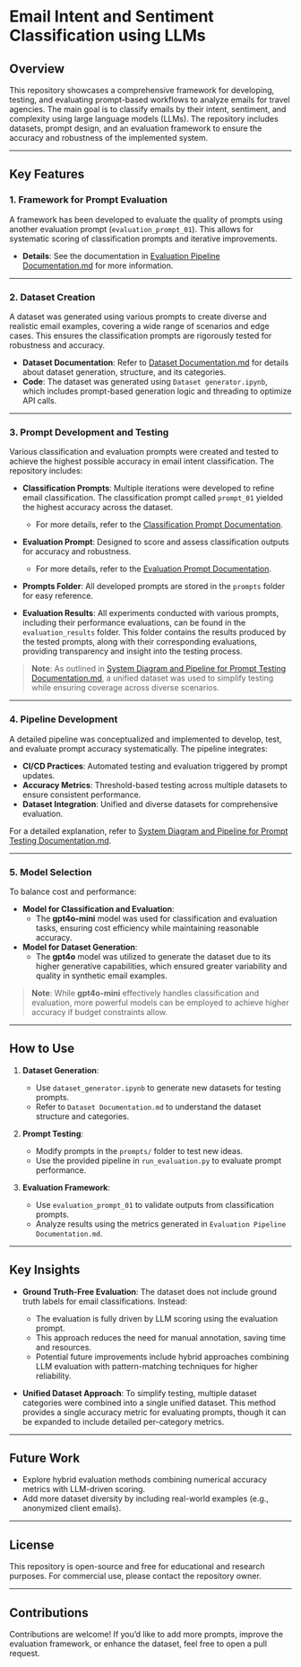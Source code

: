 # Email Intent and Sentiment Classification using LLMs

## Overview

This repository showcases a comprehensive framework for developing, testing, and evaluating prompt-based workflows to analyze emails for travel agencies. The main goal is to classify emails by their intent, sentiment, and complexity using large language models (LLMs). The repository includes datasets, prompt design, and an evaluation framework to ensure the accuracy and robustness of the implemented system.

---

## Key Features

### 1. **Framework for Prompt Evaluation**
A framework has been developed to evaluate the quality of prompts using another evaluation prompt (`evaluation_prompt_01`). This allows for systematic scoring of classification prompts and iterative improvements.  

- **Details**: See the documentation in [Evaluation Pipeline Documentation.md](https://github.com/10619082/email-intent-sentiment-llm/raw/main/Documentation/Evaluation%20Pipeline%20Documentation.md) for more information.

---

### 2. **Dataset Creation**
A dataset was generated using various prompts to create diverse and realistic email examples, covering a wide range of scenarios and edge cases. This ensures the classification prompts are rigorously tested for robustness and accuracy.

- **Dataset Documentation**: Refer to [Dataset Documentation.md](https://github.com/10619082/email-intent-sentiment-llm/raw/main/Documentation/Dataset%20Documentation.md) for details about dataset generation, structure, and its categories.
- **Code**: The dataset was generated using `Dataset generator.ipynb`, which includes prompt-based generation logic and threading to optimize API calls.

---

### 3. **Prompt Development and Testing**

Various classification and evaluation prompts were created and tested to achieve the highest possible accuracy in email intent classification. The repository includes:

- **Classification Prompts**: Multiple iterations were developed to refine email classification. The classification prompt called `prompt_01` yielded the highest accuracy across the dataset.  
  - For more details, refer to the [Classification Prompt Documentation](https://github.com/10619082/email-intent-sentiment-llm/raw/main/Documentation/Classification%20prompt%20Documentation.md).

- **Evaluation Prompt**: Designed to score and assess classification outputs for accuracy and robustness.  
  - For more details, refer to the [Evaluation Prompt Documentation](https://github.com/10619082/email-intent-sentiment-llm/raw/main/Documentation/Evaluation%20prompt%20Documentation.md).

- **Prompts Folder**: All developed prompts are stored in the `prompts` folder for easy reference.

- **Evaluation Results**: All experiments conducted with various prompts, including their performance evaluations, can be found in the `evaluation_results` folder. This folder contains the results produced by the tested prompts, along with their corresponding evaluations, providing transparency and insight into the testing process.
> **Note**: As outlined in [System Diagram and Pipeline for Prompt Testing Documentation.md](https://github.com/10619082/email-intent-sentiment-llm/raw/main/Documentation/System%20Diagram%20and%20Pipeline%20for%20Prompt%20Testing%20Documentation.md), a unified dataset was used to simplify testing while ensuring coverage across diverse scenarios.

---

### 4. **Pipeline Development**
A detailed pipeline was conceptualized and implemented to develop, test, and evaluate prompt accuracy systematically. The pipeline integrates:

- **CI/CD Practices**: Automated testing and evaluation triggered by prompt updates.
- **Accuracy Metrics**: Threshold-based testing across multiple datasets to ensure consistent performance.
- **Dataset Integration**: Unified and diverse datasets for comprehensive evaluation.

For a detailed explanation, refer to [System Diagram and Pipeline for Prompt Testing Documentation.md](https://github.com/10619082/email-intent-sentiment-llm/raw/main/Documentation/System%20Diagram%20and%20Pipeline%20for%20Prompt%20Testing%20Documentation.md).

---

### 5. **Model Selection**
To balance cost and performance:

- **Model for Classification and Evaluation**:
  - The **gpt4o-mini** model was used for classification and evaluation tasks, ensuring cost efficiency while maintaining reasonable accuracy.
- **Model for Dataset Generation**:
  - The **gpt4o** model was utilized to generate the dataset due to its higher generative capabilities, which ensured greater variability and quality in synthetic email examples.

> **Note**: While **gpt4o-mini** effectively handles classification and evaluation, more powerful models can be employed to achieve higher accuracy if budget constraints allow.

---

## How to Use

1. **Dataset Generation**:
   - Use `dataset_generator.ipynb` to generate new datasets for testing prompts.
   - Refer to `Dataset Documentation.md` to understand the dataset structure and categories.

2. **Prompt Testing**:
   - Modify prompts in the `prompts/` folder to test new ideas.
   - Use the provided pipeline in `run_evaluation.py` to evaluate prompt performance.

3. **Evaluation Framework**:
   - Use `evaluation_prompt_01` to validate outputs from classification prompts.
   - Analyze results using the metrics generated in `Evaluation Pipeline Documentation.md`.

---

## Key Insights

- **Ground Truth-Free Evaluation**:
  The dataset does not include ground truth labels for email classifications. Instead:
  - The evaluation is fully driven by LLM scoring using the evaluation prompt.
  - This approach reduces the need for manual annotation, saving time and resources.
  - Potential future improvements include hybrid approaches combining LLM evaluation with pattern-matching techniques for higher reliability.

- **Unified Dataset Approach**:
  To simplify testing, multiple dataset categories were combined into a single unified dataset. This method provides a single accuracy metric for evaluating prompts, though it can be expanded to include detailed per-category metrics.

---

## Future Work

- Explore hybrid evaluation methods combining numerical accuracy metrics with LLM-driven scoring.
- Add more dataset diversity by including real-world examples (e.g., anonymized client emails).

---

## License

This repository is open-source and free for educational and research purposes. For commercial use, please contact the repository owner.

---

## Contributions

Contributions are welcome! If you’d like to add more prompts, improve the evaluation framework, or enhance the dataset, feel free to open a pull request.
